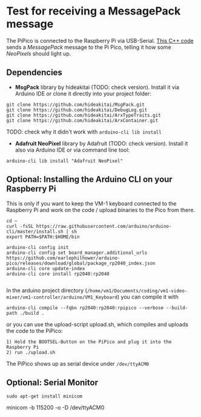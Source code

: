 
# Test for receiving a MessagePack message

The PiPico is connected to the Raspberry Pi via USB-Serial. [This C++ code](https://github.com/zwodev/vm1-video-mixer/tree/master/vm1/cpp/tests/serial-to-pico) sends a *MessagePack* message to the Pi Pico, telling it how some *NeoPixels* should light up.


## Dependencies

* **MsgPack** library by hideakitai (TODO: check version). Install it via Arduino IDE or clone it directly into your project folder:

```
git clone https://github.com/hideakitai/MsgPack.git
git clone https://github.com/hideakitai/DebugLog.git
git clone https://github.com/hideakitai/ArxTypeTraits.git
git clone https://github.com/hideakitai/ArxContainer.git
```

TODO: check why it didn't work with `arduino-cli lib install`

* **Adafruit NeoPixel** library by Adafruit (TODO: check version). Install it also via Arduino IDE or via command line tool:

```
arduino-cli lib install "Adafruit NeoPixel"
```

## Optional: Installing the Arduino CLI on your Raspberry Pi

This is only if you want to keep the VM-1 keyboard connected to the Raspberry Pi and work on the code / upload binaries to the Pico from there.

```
cd ~
curl -fsSL https://raw.githubusercontent.com/arduino/arduino-cli/master/install.sh | sh
export PATH=$PATH:$HOME/bin

arduino-cli config init
arduino-cli config set board_manager.additional_urls https://github.com/earlephilhower/arduino-pico/releases/download/global/package_rp2040_index.json
arduino-cli core update-index
arduino-cli core install rp2040:rp2040


```

In the arduino project directory (`/home/vm1/Documents/coding/vm1-video-mixer/vm1-controller/arduino/VM1_Keyboard`) you can compile it with

```
arduino-cli compile --fqbn rp2040:rp2040:rpipico --verbose --build-path ./build .
```

or you can use the upload-script upload.sh, which compiles and uploads the code to the PiPico:

	1) Hold the BOOTSEL-Button on the PiPico and plug it into the Raspberry Pi
	2) run ./upload.sh

The PiPico shows up as serial device under `/dev/ttyACM0`


## Optional: Serial Monitor 

```
sudo apt-get install minicom
```

minicom -b 115200 -o -D /dev/ttyACM0





